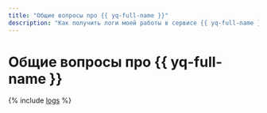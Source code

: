 ```yaml
---
title: "Общие вопросы про {{ yq-full-name }}"
description: "Как получить логи моей работы в сервисе {{ yq-full-name }}? Ответы на этот и другие вопросы в данной статье."
---
```


# Общие вопросы про {{ yq-full-name }}

{% include [logs](../../_qa/logs.md) %}
